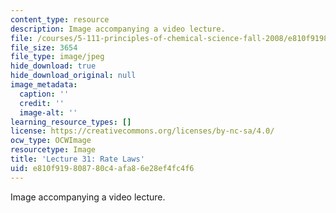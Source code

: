 ```yaml
---
content_type: resource
description: Image accompanying a video lecture.
file: /courses/5-111-principles-of-chemical-science-fall-2008/e810f919808780c4afa86e28ef4fc4f6_31.jpg
file_size: 3654
file_type: image/jpeg
hide_download: true
hide_download_original: null
image_metadata:
  caption: ''
  credit: ''
  image-alt: ''
learning_resource_types: []
license: https://creativecommons.org/licenses/by-nc-sa/4.0/
ocw_type: OCWImage
resourcetype: Image
title: 'Lecture 31: Rate Laws'
uid: e810f919-8087-80c4-afa8-6e28ef4fc4f6
---
```

Image accompanying a video lecture.